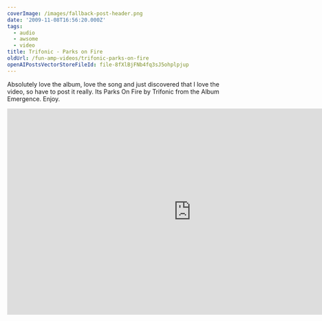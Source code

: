 ```yaml
---
coverImage: /images/fallback-post-header.png
date: '2009-11-08T16:56:20.000Z'
tags:
  - audio
  - awsome
  - video
title: Trifonic - Parks on Fire
oldUrl: /fun-amp-videos/trifonic-parks-on-fire
openAIPostsVectorStoreFileId: file-8fXlBjFNb4fq3sJ5ohplpjup
---
```


Absolutely love the album, love the song and just discovered that I love the video, so have to post it really. Its Parks On Fire by Trifonic from the Album Emergence. Enjoy.

<!-- more -->

<iframe width="853" height="480" src="https://www.youtube.com/embed/P4R1nl_UbSk" frameborder="0" allow="accelerometer; autoplay; clipboard-write; encrypted-media; gyroscope; picture-in-picture"  allowfullscreen></iframe>
